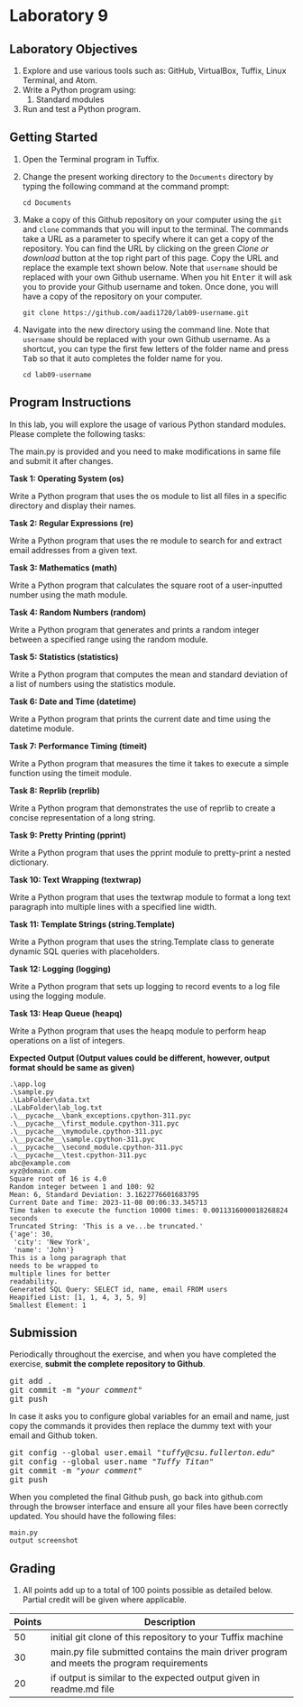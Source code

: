 # Laboratory 9

## Laboratory Objectives
1. Explore and use various tools such as: GitHub, VirtualBox, Tuffix, Linux Terminal, and Atom.
1. Write a Python program using:
     1. Standard modules
1. Run and test a Python program.

## Getting Started
1. Open the Terminal program in Tuffix.
1. Change the present working directory to the `Documents` directory by typing the following command at the command prompt:

    ```
    cd Documents
    ```

1. Make a copy of this Github repository on your computer using the `git` and `clone` commands that you will input to the terminal. The commands take a URL as a parameter to specify where it can get a copy of the repository. You can find the URL by clicking on the green *Clone or download* button at the top right part of this page. Copy the URL and replace the example text shown below. Note that `username` should be replaced with your own Github username. When you hit <kbd>Enter</kbd> it will ask you to provide your Github username and token. Once done, you will have a copy of the repository on your computer.
    ```
    git clone https://github.com/aadi1720/lab09-username.git
    ```
1. Navigate into the new directory using the command line. Note that `username` should be replaced with your own Github username.  As a shortcut, you can type the first few letters of the folder name and press <kbd>Tab</kbd> so that it auto completes the folder name for you.

     ```
     cd lab09-username
     ```
     
## Program Instructions

In this lab, you will explore the usage of various Python standard modules. Please complete the following tasks:

The main.py is provided and you need to make modifications in same file and submit it after changes.

**Task 1: Operating System (os)**

Write a Python program that uses the os module to list all files in a specific directory and display their names.

**Task 2: Regular Expressions (re)**

Write a Python program that uses the re module to search for and extract email addresses from a given text.

**Task 3: Mathematics (math)**

Write a Python program that calculates the square root of a user-inputted number using the math module.

**Task 4: Random Numbers (random)**

Write a Python program that generates and prints a random integer between a specified range using the random module.

**Task 5: Statistics (statistics)**

Write a Python program that computes the mean and standard deviation of a list of numbers using the statistics module.

**Task 6: Date and Time (datetime)**

Write a Python program that prints the current date and time using the datetime module.

**Task 7: Performance Timing (timeit)**

Write a Python program that measures the time it takes to execute a simple function using the timeit module.

**Task 8: Reprlib (reprlib)**

Write a Python program that demonstrates the use of reprlib to create a concise representation of a long string.

**Task 9: Pretty Printing (pprint)**

Write a Python program that uses the pprint module to pretty-print a nested dictionary.

**Task 10: Text Wrapping (textwrap)**

Write a Python program that uses the textwrap module to format a long text paragraph into multiple lines with a specified line width.

**Task 11: Template Strings (string.Template)**

Write a Python program that uses the string.Template class to generate dynamic SQL queries with placeholders.

**Task 12: Logging (logging)**

Write a Python program that sets up logging to record events to a log file using the logging module.

**Task 13: Heap Queue (heapq)**

Write a Python program that uses the heapq module to perform heap operations on a list of integers.

**Expected Output (Output values could be different, however, output format should be same as given)**

```
.\app.log
.\sample.py
.\LabFolder\data.txt   
.\LabFolder\lab_log.txt
.\__pycache__\bank_exceptions.cpython-311.pyc
.\__pycache__\first_module.cpython-311.pyc
.\__pycache__\mymodule.cpython-311.pyc
.\__pycache__\sample.cpython-311.pyc
.\__pycache__\second_module.cpython-311.pyc
.\__pycache__\test.cpython-311.pyc
abc@example.com
xyz@domain.com
Square root of 16 is 4.0
Random integer between 1 and 100: 92
Mean: 6, Standard Deviation: 3.1622776601683795
Current Date and Time: 2023-11-08 00:06:33.345713
Time taken to execute the function 10000 times: 0.0011316000018268824 seconds
Truncated String: 'This is a ve...be truncated.'
{'age': 30,
 'city': 'New York',
 'name': 'John'}
This is a long paragraph that
needs to be wrapped to
multiple lines for better
readability.
Generated SQL Query: SELECT id, name, email FROM users
Heapified List: [1, 1, 4, 3, 5, 9]
Smallest Element: 1
```

## Submission
Periodically throughout the exercise, and when you have completed the exercise, **submit the complete repository to Github**.

   <pre>git add .<br>git commit -m "<i>your comment</i>"<br>git push</pre>

In case it asks you  to configure global variables for an email and name, just copy the commands it provides then replace the dummy text with your email and Github token.

   <pre>git config --global user.email "<i>tuffy@csu.fullerton.edu</i>"<br>git config --global user.name "<i>Tuffy Titan</i>"<br>git commit -m "<i>your comment</i>"<br>git push</pre>

When you completed the final Github push, go back into github.com through the browser interface and ensure all your files have been correctly updated.  You should have the following files:
```
main.py
output screenshot
```
    
## Grading
1. All points add up to a total of 100 points possible as detailed below.  Partial credit will be given where applicable.

| Points | Description |
| --- | --- |
|50|initial git clone of this repository to your Tuffix machine|
|30|main.py file submitted contains the main driver program and meets the program requirements|
|20|if output is similar to the expected output given in readme.md file|

